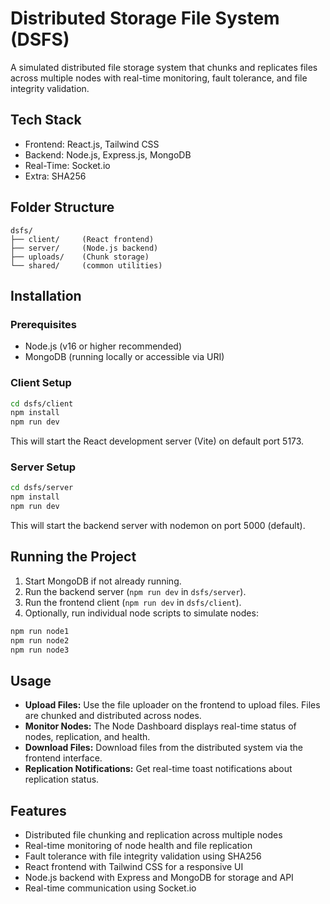 # Distributed Storage File System (DSFS)

A simulated distributed file storage system that chunks and replicates files across multiple nodes with real-time monitoring, fault tolerance, and file integrity validation.

## Tech Stack

- Frontend: React.js, Tailwind CSS
- Backend: Node.js, Express.js, MongoDB
- Real-Time: Socket.io
- Extra: SHA256

## Folder Structure

```
dsfs/
├── client/     (React frontend)
├── server/     (Node.js backend)
├── uploads/    (Chunk storage)
└── shared/     (common utilities)
```

## Installation

### Prerequisites

- Node.js (v16 or higher recommended)
- MongoDB (running locally or accessible via URI)

### Client Setup

```bash
cd dsfs/client
npm install
npm run dev
```

This will start the React development server (Vite) on default port 5173.

### Server Setup

```bash
cd dsfs/server
npm install
npm run dev
```

This will start the backend server with nodemon on port 5000 (default).

## Running the Project

1. Start MongoDB if not already running.
2. Run the backend server (`npm run dev` in `dsfs/server`).
3. Run the frontend client (`npm run dev` in `dsfs/client`).
4. Optionally, run individual node scripts to simulate nodes:

```bash
npm run node1
npm run node2
npm run node3
```

## Usage

- **Upload Files:** Use the file uploader on the frontend to upload files. Files are chunked and distributed across nodes.
- **Monitor Nodes:** The Node Dashboard displays real-time status of nodes, replication, and health.
- **Download Files:** Download files from the distributed system via the frontend interface.
- **Replication Notifications:** Get real-time toast notifications about replication status.

## Features

- Distributed file chunking and replication across multiple nodes
- Real-time monitoring of node health and file replication
- Fault tolerance with file integrity validation using SHA256
- React frontend with Tailwind CSS for a responsive UI
- Node.js backend with Express and MongoDB for storage and API
- Real-time communication using Socket.io



